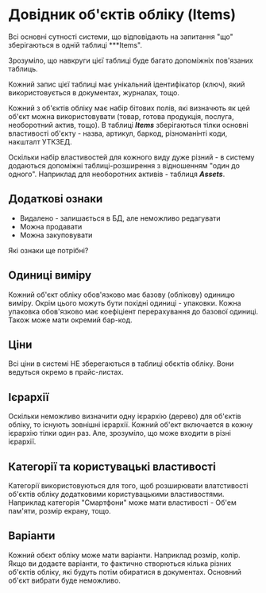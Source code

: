 ﻿# Довідник об'єктів обліку (Items)

Всі основні сутності системи, що відповідають на запитання "що" зберігаються в 
одній таблиці ***Items". 

Зрозуміло, що навкруги цієї таблиці буде багато допоміжніх пов'язаних таблиць.

Кожний запис цієї таблиці має унікальний ідентифікатор (ключ), який 
використовується в документах, журналах, тощо.

Кожний з об'єктів обліку має набір бітових полів, які визначють як цей об'єкт можна 
використовувати (товар, готова продукція, послуга, необоротний актив, тощо). 
В таблиці ***Items*** зберігаються тілки основні властивості об'єкту - 
назва, артикул, баркод, різноманінті коди, накшталт УТКЗЕД.

Оскільки набір властивостей для кожного виду дуже різний - в систему 
додаються допоміжні таблиці-розширення з відношенням "один до одного". 
Наприклад для необоротних активів - таблиця ***Assets***.

## Додаткові ознаки
* Видалено - залишається в БД, але неможливо редагувати
* Можна продавати
* Можна закуповувати

Які ознаки ще потрібні?

## Одиниці виміру
Кожний об'єкт обліку обов'язково має базову (облікову) одиницю виміру.
Окрім цього можуть бути похідні одиниці - упаковки. Кожна упаковка обов'язково
має коефіціент перерахування до базової одиниці. Також може мати окремий бар-код.

## Ціни
Всі ціни в системі НЕ зберегаються в таблиці обєктів обліку. Вони ведуться окремо в
прайс-листах.

## Ієрархії
Оскільки неможливо визначити одну ієрархію (дерево) для об'єктів обліку, то існують 
зовнішні ієрархії. Кожний об'ект включается в кожну ієрархію тілки один раз.
Але, зрозуміло, що може входити в різні ієрархії.

## Категорії та користувацькі властивості
Категорії використовуються для того, щоб розширювати влатстивості об'єктів обліку 
додатковими користувацькими властивостями.
Наприклад категорія "Смартфони" може мати властивості - Об'ем пам'яти, розмір екрану, тощо.

## Варіанти
Кожний обєкт обліку може мати варіанти. Наприклад розмір, колір.
Якщо ви додаєте варіанти, то фактично створються кілька різних об'єктів обліку, 
які будуть потім обиратися в документах. Основний об'єкт вибрати буде неможливо.

